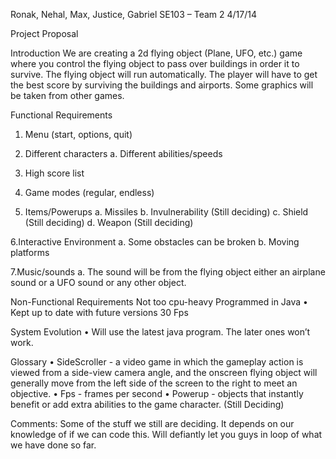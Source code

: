 Ronak, Nehal, Max, Justice, Gabriel
SE103 – Team 2
4/17/14

Project Proposal

Introduction
We are creating a 2d flying object (Plane, UFO, etc.) game where you control the flying object to pass over buildings in order it to survive. The flying object will run automatically. The player will have to get the best score by surviving the buildings and airports. Some graphics will be taken from other games.

Functional Requirements

1.	Menu (start, options, quit)

2.	Different characters
      a.	Different abilities/speeds
3.	High score list

4.	Game modes (regular, endless)

5.	Items/Powerups
      a.	Missiles
      b.	Invulnerability (Still deciding)
      c.	Shield (Still deciding)
      d.	Weapon (Still deciding)

6.Interactive Environment
      a.	Some obstacles can be broken
      b.	Moving platforms

7.Music/sounds
      a.	The sound will be from the flying object either an airplane sound or a UFO sound or any other object. 

Non-Functional Requirements
Not too cpu-heavy
Programmed in Java
•	Kept up to date with future versions
30 Fps

System Evolution
•	Will use the latest java program. The later ones won’t work.

Glossary
•	SideScroller - a video game in which the gameplay action is viewed from a side-view camera angle, and the onscreen flying object will generally move from the left side of the screen to the right to meet an objective.
•	Fps - frames per second
•	Powerup - objects that instantly benefit or add extra abilities to the game character. (Still Deciding)

Comments:
	Some of the stuff we still are deciding. It depends on our knowledge of if we can code this. Will defiantly let you guys in loop of what we have done so far.

